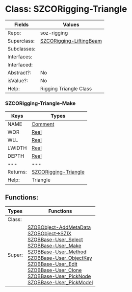 
# Class:	SZCORigging-Triangle

| Fields | Values |
| --------- | --------- |
| Repo: | soz-rigging |
| Superclass: | [SZCORigging-LiftingBeam](SZCORigging-LiftingBeam.html) |
| Subclasses: |  |
| Interfaces: |  |
| Interfaced: |  |
| Abstract?: | No |
| isValue?: | No |
| Help: | Rigging Triangle Class |

### SZCORigging-Triangle-Make

| Keys | Types |
| --------- | --------- |
| NAME | [Comment](Comment.html) |
| WOR | [Real](Real.html) |
| WLL | [Real](Real.html) |
| LWIDTH | [Real](Real.html) |
| DEPTH | [Real](Real.html) |
| **---** | **---** |
| Returns: | [SZCORigging-Triangle](SZCORigging-Triangle.html) |
| Help: | Triangle |


## Functions:

| Types | Functions |
| --------- | --------- |
| Class: |  |
| Super: | [SZOBObject-AddMetaData](SZOBObject.html) <br> [SZOBObject->SZIX](SZOBObject.html) <br> [SZOBBase-User_Select](SZOBBase.html) <br> [SZOBBase-User_Make](SZOBBase.html) <br> [SZOBBase-User_Method](SZOBBase.html) <br> [SZOBBase-User_ObjectKey](SZOBBase.html) <br> [SZOBBase-User_Edit](SZOBBase.html) <br> [SZOBBase-User_Clone](SZOBBase.html) <br> [SZOBBase-User_PickNode](SZOBBase.html) <br> [SZOBBase-User_PickModel](SZOBBase.html) |


